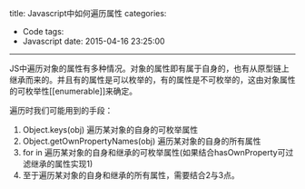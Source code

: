 title: Javascript中如何遍历属性
categories:
  - Code
tags:
  - Javascript
date: 2015-04-16 23:25:00
---

JS中遍历对象的属性有多种情况。对象的属性即有属于自身的，也有从原型链上继承而来的。并且有的属性是可以枚举的，有的属性是不可枚举的，这由对象属性的可枚举性[[enumerable]]来确定。

遍历时我们可能用到的手段：

1. Object.keys(obj) 遍历某对象的自身的可枚举属性
2. Object.getOwnPropertyNames(obj) 遍历某对象的自身的所有属性
3. for in 遍历某对象的自身和继承的可枚举属性(如果结合hasOwnProperty可过滤继承的属性实现1)
4. 至于遍历某对象的自身和继承的所有属性，需要结合2与3点。